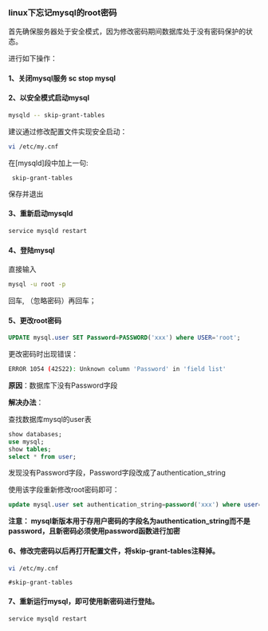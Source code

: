 ### linux下忘记mysql的root密码

首先确保服务器处于安全模式，因为修改密码期间数据库处于没有密码保护的状态。

进行如下操作：

#### **1、关闭mysql服务 sc stop mysql**

#### **2、以安全模式启动mysql**

```bash
mysqld -- skip-grant-tables
```

建议通过修改配置文件实现安全启动：

```bash
vi /etc/my.cnf
```

在[mysqld]段中加上一句:

```
 skip-grant-tables
```

保存并退出

#### **3、重新启动mysqld**

```bash
service mysqld restart
```

#### **4、登陆mysql**

直接输入

```bash
mysql -u root -p
```

回车, （忽略密码）再回车；

#### **5、更改root密码**

```sql
UPDATE mysql.user SET Password=PASSWORD('xxx') where USER='root';
```

更改密码时出现错误：

```bash
ERROR 1054 (42S22): Unknown column 'Password' in 'field list'
```

**原因**：数据库下没有Password字段

**解决办法**：

查找数据库mysql的user表

```sql
show databases;
use mysql;
show tables;
select * from user;  
```

发现没有Password字段，Password字段改成了authentication_string

使用该字段重新修改root密码即可：

```sql
update mysql.user set authentication_string=password('xxx') where user='root' ;
```

**注意： mysql新版本用于存用户密码的字段名为authentication_string而不是 password，且新密码必须使用password函数进行加密**

#### **6、修改完密码以后再打开配置文件，将skip-grant-tables注释掉。**

```bash
vi /etc/my.cnf
```

```
#skip-grant-tables
```

#### **7、重新运行mysql，即可使用新密码进行登陆。**

```bash
service mysqld restart
```

